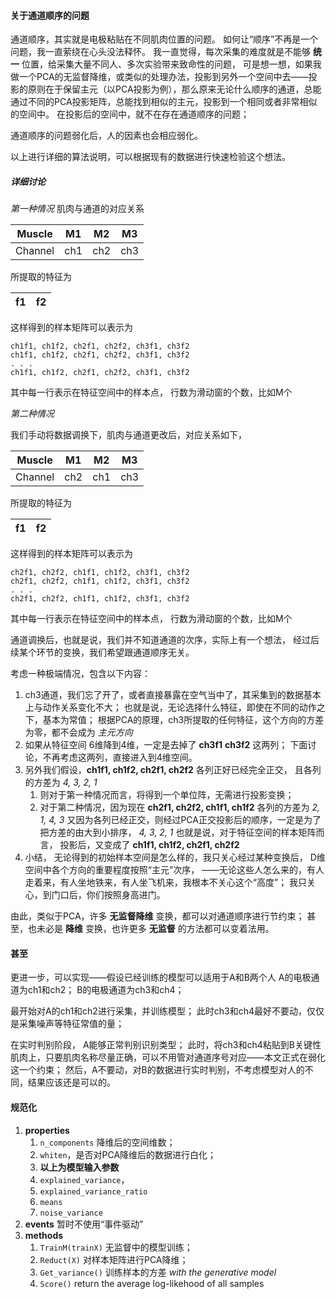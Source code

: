 #### 关于通道顺序的问题
通道顺序，其实就是电极粘贴在不同肌肉位置的问题。 
如何让“顺序”不再是一个问题，我一直萦绕在心头没法释怀。
我一直觉得，每次采集的难度就是不能够 __统一__ 位置，给采集大量不同人、多次实验带来致命性的问题，
可是想一想，如果我做一个PCA的无监督降维，或类似的处理办法，投影到另外一个空间中去——投影的原则在于保留主元（以PCA投影为例），那么原来无论什么顺序的通道，总能通过不同的PCA投影矩阵，总能找到相似的主元，投影到一个相同或者非常相似的空间中。
在投影后的空间中，就不在存在通道顺序的问题；

通道顺序的问题弱化后，人的因素也会相应弱化。 

以上进行详细的算法说明，可以根据现有的数据进行快速检验这个想法。 

##### 详细讨论

_第一种情况_
肌肉与通道的对应关系

|Muscle | M1 | M2 | M3|
-------- | -- | -- | -- |
Channel | ch1 | ch2 | ch3|

所提取的特征为

| f1 | f2 |
--| -- |

这样得到的样本矩阵可以表示为
```
ch1f1, ch1f2, ch2f1, ch2f2, ch3f1, ch3f2
ch1f1, ch1f2, ch2f1, ch2f2, ch3f1, ch3f2
. . .
ch1f1, ch1f2, ch2f1, ch2f2, ch3f1, ch3f2
```
其中每一行表示在特征空间中的样本点，
行数为滑动窗的个数，比如M个

_第二种情况_

我们手动将数据调换下，肌肉与通道更改后，对应关系如下，

|Muscle | M1 | M2 | M3|
-------- | -- | -- | -- |
Channel | ch2| ch1 | ch3|

所提取的特征为

| f1 | f2 |
--| -- |

这样得到的样本矩阵可以表示为
```
ch2f1, ch2f2, ch1f1, ch1f2, ch3f1, ch3f2
ch2f1, ch2f2, ch1f1, ch1f2, ch3f1, ch3f2
. . .
ch2f1, ch2f2, ch1f1, ch1f2, ch3f1, ch3f2
```
其中每一行表示在特征空间中的样本点，
行数为滑动窗的个数，比如M个

通道调换后，也就是说，我们并不知道通道的次序，实际上有一个想法，
经过后续某个环节的变换，我们希望跟通道顺序无关。 

考虑一种极端情况，包含以下内容：
1. ch3通道，我们忘了开了，或者直接暴露在空气当中了，其采集到的数据基本上与动作关系变化不大；
    也就是说，无论选择什么特征，即使在不同的动作之下，基本为常值；
    根据PCA的原理，ch3所提取的任何特征，这个方向的方差为零，都不会成为 _主元方向_
2. 如果从特征空间 6维降到4维，一定是去掉了 __ch3f1__  __ch3f2__ 这两列；
    下面讨论，不再考虑这两列，直接进入到4维空间。 
3. 另外我们假设，__ch1f1, ch1f2, ch2f1, ch2f2__ 各列正好已经完全正交， 且各列的方差为 _4, 3, 2, 1_ 
    1. 则对于第一种情况而言，将得到一个单位阵，无需进行投影变换；
    2. 对于第二种情况，因为现在 __ch2f1, ch2f2, ch1f1, ch1f2__  各列的方差为 _2, 1, 4, 3_ 
        又因为各列已经正交，则经过PCA正交投影后的顺序，一定是为了把方差的由大到小排序， _4, 3, 2, 1_
        也就是说，对于特征空间的样本矩阵而言， 投影后，又变成了 __ch1f1, ch1f2, ch2f1, ch2f2__
4. 小结， 无论得到的初始样本空间是怎么样的，我只关心经过某种变换后， D维空间中各个方向的重要程度按照“主元”次序，
    ——无论这些人怎么来的，有人走着来，有人坐地铁来，有人坐飞机来，我根本不关心这个“高度”；
    我只关心，到门口后，你们按照身高进门。 


由此，类似于PCA，许多 __无监督降维__ 变换，都可以对通道顺序进行节约束；
甚至，也未必是 __降维__ 变换，也许更多 __无监督__ 的方法都可以变着法用。  


#### 甚至
更进一步，可以实现——假设已经训练的模型可以适用于A和B两个人
A的电极通道为ch1和ch2；
B的电极通道为ch3和ch4；

最开始对A的ch1和ch2进行采集，并训练模型；
此时ch3和ch4最好不要动，仅仅是采集噪声等特征常值的量；

在实时判别阶段， A能够正常判别识别类型；
此时，将ch3和ch4粘贴到B关键性肌肉上，只要肌肉名称尽量正确，可以不用管对通道序号对应——本文正式在弱化这一个约束；
然后，A不要动，对B的数据进行实时判别，不考虑模型对人的不同，结果应该还是可以的。 


#### 规范化
1. __properties__
    1. `n_components` 降维后的空间维数；
    2. `whiten`，是否对PCA降维后的数据进行白化；
    3. __以上为模型输入参数__
    3. `explained_variance`， 
    4. `explained_variance_ratio`
    5. `means`
    6. `noise_variance`
2. __events__ 暂时不使用“事件驱动”
3. __methods__
    1. `TrainM(trainX)` 无监督中的模型训练；
    2. `Reduct(X)` 对样本矩阵进行PCA降维；
    3. `Get_variance()` 训练样本的方差 _with the generative model_
    4. `Score()` return the average log-likehood of all samples








